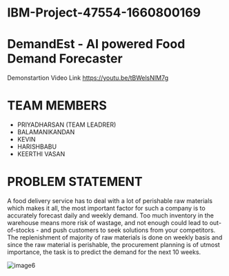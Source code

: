 # IBM-Project-47554-1660800169
# DemandEst - AI powered Food Demand Forecaster
Demonstartion Video Link
https://youtu.be/tBWelsNIM7g
# TEAM MEMBERS
 * PRIYADHARSAN (TEAM LEADRER)
 * BALAMANIKANDAN
 * KEVIN
 * HARISHBABU
 * KEERTHI VASAN

# PROBLEM STATEMENT
A food delivery service has to deal with a lot of perishable raw materials which makes it all, the most important factor for such a company is to accurately forecast daily and weekly demand. Too much inventory in the warehouse means more risk of wastage, and not enough could lead to out-of-stocks - and push customers to seek solutions from your competitors. The replenishment of majority of raw materials is done on weekly basis and since the raw material is perishable, the procurement planning is of utmost importance, the task is to predict the demand for the next 10 weeks.


![image6](https://user-images.githubusercontent.com/114640848/200781563-fc2fe3db-3ac6-4254-980e-3c50739363ec.png)
